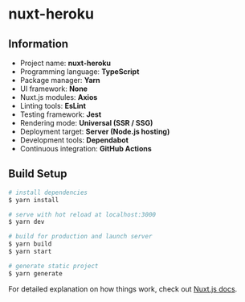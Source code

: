 # nuxt-heroku

## Information

* Project name: **nuxt-heroku**
* Programming language: **TypeScript**
* Package manager: **Yarn**
* UI framework: **None**
* Nuxt.js modules: **Axios**
* Linting tools: **EsLint**
* Testing framework: **Jest**
* Rendering mode: **Universal (SSR / SSG)**
* Deployment target: **Server (Node.js hosting)**
* Development tools: **Dependabot**
* Continuous integration: **GitHub Actions**


## Build Setup

```bash
# install dependencies
$ yarn install

# serve with hot reload at localhost:3000
$ yarn dev

# build for production and launch server
$ yarn build
$ yarn start

# generate static project
$ yarn generate
```

For detailed explanation on how things work, check out [Nuxt.js docs](https://nuxtjs.org).
